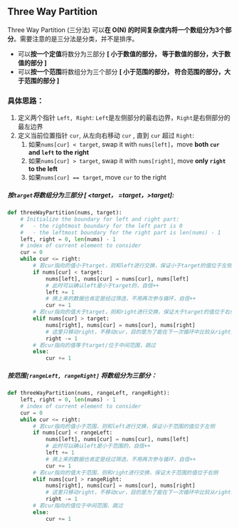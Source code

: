 ## Three Way Partition 

Three Way Partition (三分法) 可以**在 O(N) 的时间复杂度内将一个数组分为3个部分**。需要注意的是三分法是分类，并不是排序。

- 可以**按一个定值**将数分为三部分 **[ 小于数值的部分， 等于数值的部分，大于数值的部分 ]**
- 可以**按一个范围**将数组分为三个部分 **[ 小于范围的部分， 符合范围的部分，大于范围的部分 ]**

### 具体思路：

1. 定义两个指针 `Left, Right`:  `Left`是左侧部分的最右边界，`Right`是右侧部分的最左边界
2. 定义当前位置指针 `cur`, 从左向右移动 `cur` , 直到 `cur` 超过 `Right`:
   1. 如果`nums[cur] < target`, swap it with `nums[left]`，move **both `cur` and `left` to the right**
   2. 如果`nums[cur] > target`, swap it with `nums[right]`, move **only `right` to the left**
   3. 如果`nums[cur] == target`, move `cur` to the right



##### 按`target`将数组分为三部分  [ <target， =target，>target]:

```python
def threeWayPartition(nums, target):
    # Initialize the boundary for left and right part:
    # 	- the rightmost boundary for the left part is 0 
    # 	- the leftmost boundary for the right part is len(nums) - 1
    left, right = 0, len(nums) - 1 
    # index of current element to consider
    cur = 0
    while cur <= right:
        # 若cur指向的值小于target，则和left进行交换，保证小于target的值位于左侧
        if nums[cur] < target:
            nums[left], nums[cur] = nums[cur], nums[left]
            # 此时可以确认left是小于target的，自信++
            left += 1
            # 换上来的数据也肯定是经过筛选，不用再次参与循环，自信++
            cur += 1
        # 若cur指向的值大于target，则和right进行交换，保证大于target的值位于右侧
        elif nums[cur] > target:
            nums[right], nums[cur] = nums[cur], nums[right]
            # 这里只移动right，不移动cur，目的是为了能在下一次循环中比较从right换过来的值
            right -= 1
        # 若cur指向的值等于target/位于中间范围，跳过
        else:
            cur += 1
```



##### 按范围`[rangeLeft, rangeRight]` 将数组分为三部分：

```python
def threeWayPartition(nums, rangeLeft, rangeRight):
    left, right = 0, len(nums) - 1 
    # index of current element to consider
    cur = 0
    while cur <= right:
        # 若cur指向的值小于范围，则和left进行交换，保证小于范围的值位于左侧
        if nums[cur] < rangeLeft:
            nums[left], nums[cur] = nums[cur], nums[left]
            # 此时可以确认left是小于范围的，自信++
            left += 1
            # 换上来的数据也肯定是经过筛选，不用再次参与循环，自信++
            cur += 1
        # 若cur指向的值大于范围，则和right进行交换，保证大于范围的值位于右侧
        elif nums[cur] > rangeRight:
            nums[right], nums[cur] = nums[cur], nums[right]
            # 这里只移动right，不移动cur，目的是为了能在下一次循环中比较从right换过来的值
            right -= 1
        # 若cur指向的值位于中间范围，跳过
        else:
            cur += 1
```

